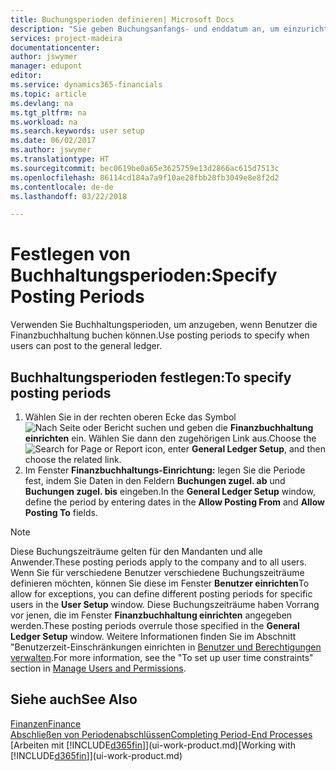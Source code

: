 ```yaml
---
title: Buchungsperioden definieren| Microsoft Docs
description: "Sie geben Buchungsanfangs- und enddatum an, um einzurichten, wenn Benutzer die Finanzbuchhaltung buchen können."
services: project-madeira
documentationcenter: 
author: jswymer
manager: edupont
editor: 
ms.service: dynamics365-financials
ms.topic: article
ms.devlang: na
ms.tgt_pltfrm: na
ms.workload: na
ms.search.keywords: user setup
ms.date: 06/02/2017
ms.author: jswymer
ms.translationtype: HT
ms.sourcegitcommit: bec0619be0a65e3625759e13d2866ac615d7513c
ms.openlocfilehash: 86114cd184a7a9f10ae28fbb28fb3049e8e8f2d2
ms.contentlocale: de-de
ms.lasthandoff: 03/22/2018

---
```

# <a name="specify-posting-periods"></a><span data-ttu-id="bf8ec-103">Festlegen von Buchhaltungsperioden:</span><span class="sxs-lookup"><span data-stu-id="bf8ec-103">Specify Posting Periods</span></span>
<span data-ttu-id="bf8ec-104">Verwenden Sie Buchhaltungsperioden, um anzugeben, wenn Benutzer die Finanzbuchhaltung buchen können.</span><span class="sxs-lookup"><span data-stu-id="bf8ec-104">Use posting periods to specify when users can post to the general ledger.</span></span>  

## <a name="to-specify-posting-periods"></a><span data-ttu-id="bf8ec-105">Buchhaltungsperioden festlegen:</span><span class="sxs-lookup"><span data-stu-id="bf8ec-105">To specify posting periods</span></span>
1. <span data-ttu-id="bf8ec-106">Wählen Sie in der rechten oberen Ecke das Symbol ![Nach Seite oder Bericht suchen](media/ui-search/search_small.png "Nach Seite oder Bericht suchen") und geben die **Finanzbuchhaltung einrichten** ein. Wählen Sie dann den zugehörigen Link aus.</span><span class="sxs-lookup"><span data-stu-id="bf8ec-106">Choose the ![Search for Page or Report](media/ui-search/search_small.png "Search for Page or Report icon") icon, enter **General Ledger Setup**, and then choose the related link.</span></span>  
2. <span data-ttu-id="bf8ec-107">Im Fenster **Finanzbuchhaltungs-Einrichtung:** legen Sie die Periode fest, indem Sie Daten in den Feldern **Buchungen zugel. ab** und **Buchungen zugel. bis** eingeben.</span><span class="sxs-lookup"><span data-stu-id="bf8ec-107">In the **General Ledger Setup** window, define the period by entering dates in the **Allow Posting From** and **Allow Posting To** fields.</span></span>  

> [!NOTE]  
>   <span data-ttu-id="bf8ec-108">Diese Buchungszeiträume gelten für den Mandanten und alle Anwender.</span><span class="sxs-lookup"><span data-stu-id="bf8ec-108">These posting periods apply to the company and to all users.</span></span> <span data-ttu-id="bf8ec-109">Wenn Sie für verschiedene Benutzer verschiedene Buchungszeiträume definieren möchten, können Sie diese im Fenster **Benutzer einrichten**</span><span class="sxs-lookup"><span data-stu-id="bf8ec-109">To allow for exceptions, you can define different posting periods for specific users in the **User Setup** window.</span></span> <span data-ttu-id="bf8ec-110">Diese Buchungszeiträume haben Vorrang vor jenen, die im Fenster **Finanzbuchhaltung einrichten** angegeben werden.</span><span class="sxs-lookup"><span data-stu-id="bf8ec-110">These posting periods overrule those specified in the **General Ledger Setup** window.</span></span> <span data-ttu-id="bf8ec-111">Weitere Informationen finden Sie im Abschnitt "Benutzerzeit-Einschränkungen einrichten in [Benutzer und Berechtigungen verwalten](ui-how-users-permissions.md).</span><span class="sxs-lookup"><span data-stu-id="bf8ec-111">For more information, see the "To set up user time constraints" section in [Manage Users and Permissions](ui-how-users-permissions.md).</span></span>

## <a name="see-also"></a><span data-ttu-id="bf8ec-112">Siehe auch</span><span class="sxs-lookup"><span data-stu-id="bf8ec-112">See Also</span></span>
[<span data-ttu-id="bf8ec-113">Finanzen</span><span class="sxs-lookup"><span data-stu-id="bf8ec-113">Finance</span></span>](finance.md)  
[<span data-ttu-id="bf8ec-114">Abschließen von Periodenabschlüssen</span><span class="sxs-lookup"><span data-stu-id="bf8ec-114">Completing Period-End Processes</span></span>](year-how-complete-period-end-processes.md)  
<span data-ttu-id="bf8ec-115">[Arbeiten mit [!INCLUDE[d365fin](includes/d365fin_md.md)]](ui-work-product.md)</span><span class="sxs-lookup"><span data-stu-id="bf8ec-115">[Working with [!INCLUDE[d365fin](includes/d365fin_md.md)]](ui-work-product.md)</span></span>

